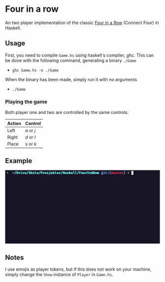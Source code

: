 # Four in a row

An two player implementation of the classic [Four in a Row](https://en.wikipedia.org/wiki/Connect_Four) (Connect Four) in Haskell.

## Usage

First, you need to compile `Game.hs` using haskell's compiler, _ghc_. This can be done with the following command, generating a binary `./Game`

- `ghc Game.hs -o ./Game`

When the binary has been made, simply run it with no arguments

- `./Game`

### Playing the game

Both player one and two are controlled by the same controls.

Action | Control
:-     | :-
Left   | _a_ or _j_
Right  | _d_ or _l_
Place  | _s_ or _k_

## Example

![Example play](./example.gif)

## Notes

I use emojis as player tokens, but if this does not work on your machine, simply change the `Show` instance of `Player` in `Game.hs`.
